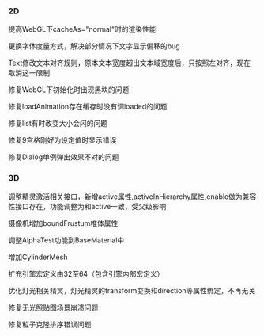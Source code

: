 ### 2D

提高WebGL下cacheAs="normal"时的渲染性能

更换字体度量方式，解决部分情况下文字显示偏移的bug

Text修改文本对齐规则，原本文本宽度超出文本域宽度后，只按照左对齐，现在取消这一限制

修复WebGL下初始化时出现黑块的问题

修复loadAnimation存在缓存时没有调loaded的问题

修复list有时改变大小会闪的问题

修复9宫格刚好为设定值时显示错误

修复Dialog单例弹出效果不对的问题

### 3D

调整精灵激活相关接口，新增active属性,activeInHierarchy属性,enable做为兼容性接口存在，功能调整为和active一致，受父级影响

摄像机增加boundFrustum椎体属性

调整AlphaTest功能到BaseMaterial中

增加CylinderMesh

扩充引擎宏定义由32至64（包含引擎内部宏定义）

优化灯光相关精灵，灯光精灵的transform变换和direction等属性绑定，不再无关

修复无光照贴图场景崩溃问题

修复粒子克隆排序错误问题